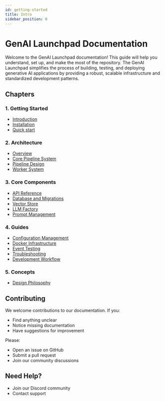 ```yaml
---
id: getting-started
title: Intro
sidebar_position: 0
---
```


# GenAI Launchpad Documentation

Welcome to the GenAI Launchpad documentation! This guide will help you understand, set up, and make the most of the
repository. The GenAI Launchpad simplifies the process of building, testing, and deploying generative AI applications by
providing a robust, scalable infrastructure and standardized development patterns.

## Chapters

### 1. Getting Started

- [Introduction](01-getting-started/01-introduction.md)
- [Installation](01-getting-started/02-installation/01-windows.md)
- [Quick start](01-getting-started/03-quick-start.md)

### 2. Architecture

- [Overview](02-architecture/01-overview.md)
- [Core Pipeline System](02-architecture/02-core-system.md)
- [Pipeline Design](02-architecture/03-pipeline-design.md)
- [Worker System](02-architecture/04-worker-system.md)

### 3. Core Components

- [API Reference](03-core-components/01-api-reference.md)
- [Database and Migrations](03-core-components/02-database.md)
- [Vector Store](03-core-components/03-vector-store.md)
- [LLM Factory](03-core-components/04-llm-factory.md)
- [Prompt Management](03-core-components/05-prompt-management.md)

### 4. Guides

- [Configuration Management](04-guides/01-configuration.md)
- [Docker Infrastructure](04-guides/02-docker-infrastructure.md)
- [Event Testing](04-guides/03-testing-events.md)
- [Troubleshooting](04-guides/05-troubleshooting.md)
- [Development Workflow](04-guides/06-development-workflow.md)

### 5. Concepts

- [Design Philosophy](05-concepts/01-philosopy.md)

## Contributing

We welcome contributions to our documentation. If you:

- Find anything unclear
- Notice missing documentation
- Have suggestions for improvement

Please:

- Open an issue on GitHub
- Submit a pull request
- Join our community discussions

## Need Help?

- Join our Discord community
- Contact support

